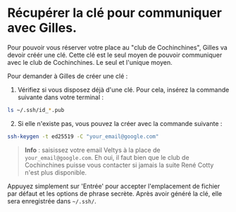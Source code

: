 # Récupérer la clé pour communiquer avec Gilles. 

Pour pouvoir vous réserver votre place au "club de Cochinchines", Gilles va devoir créér une clé. Cette clé est le seul moyen de pouvoir communiquer avec le club de Cochinchines. Le seul et l'unique moyen. 

Pour demander à Gilles de créer une clé : 

1. Vérifiez si vous disposez déjà d'une clé. Pour cela, insérez la commande suivante dans votre terminal :

```bash
ls ~/.ssh/id_*.pub
```

2. Si elle n'existe pas, vous pouvez la créer avec la commande suivante : 

```bash
ssh-keygen -t ed25519 -C "your_email@google.com"
```

> **Info** :
> saisissez votre email Veltys à la place de `your_email@google.com`. Eh oui, il faut bien que le club de Cochinchines puisse vous contacter si jamais la suite René Cotty n'est plus disponible. 

Appuyez simplement sur 'Entrée' pour accepter l'emplacement de fichier par défaut et les options de phrase secrète. Après avoir généré la clé, elle sera enregistrée dans `~/.ssh/`.




